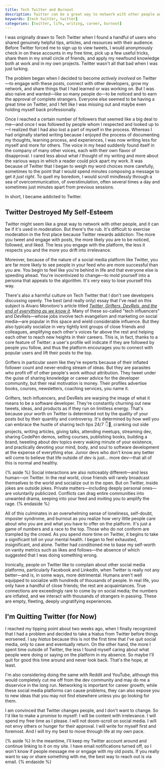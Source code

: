```yaml
---
title: Tech Twitter and Burnout
description: Twitter can be a great way to network with other people and learn new things if it's used in moderation. But there's the rub.
keywords: [tech twitter, twitter]
categories: [twitter, life, writing, career, burnout]
---
```


I was originally drawn to Tech Twitter when I found a handful of users who shared genuinely helpful tips, articles, and resources with their audience. Before Twitter forced me to sign up to view tweets, I would anonymously check in on these accounts in my free time, pick up a few useful tricks, share them in my small circle of friends, and apply my newfound knowledge both at work and in my own projects. Twitter wasn't all that bad when I was just lurking.

The problem began when I decided to become *actively involved* on Twitter—to engage with these posts, connect with other developers, grow my network, and share things that I had learned or was working on. But I was also naive and wanted—like so many people do—to be noticed and to earn the approval of complete strangers. Everyone else seemed to be having a great time on Twitter, and I felt like I was missing out and maybe even holding myself back professionally.

Once I reached a certain number of followers that seemed like a big deal to me—and once I was followed by people whom I respected and looked up to—I realized that I had also lost a part of myself in the process. Whereas I had originally started writing because I enjoyed the process of documenting my thoughts, learning process, and experiences, I was now writing less for myself and more for others. The voice in my head suddenly found itself in the company of many other voices, each with their own flavor of disapproval. I cared less about what *I* thought of my writing and more about the various ways in which a reader could pick apart my work. It was because of Twitter that I began to weigh my word choices more carefully, sometimes to the point that I would spend minutes composing a message to get it *just right*. To quell my boredom, I would scroll mindlessly through a sea of overcommunication, of overstimulation, often several times a day and sometimes just minutes apart from previous sessions.

In short, I became addicted to Twitter.

## Twitter Destroyed My Self-Esteem

Twitter might seem like a great way to network with other people, and it can be if it's used in moderation. But there's the rub. It's difficult to exercise moderation in the first place because Twitter rewards addiction: The more you tweet and engage with posts, the more likely you are to be noticed, followed, and liked. The less you engage with the platform, the less it respects you and the more you drift into irrelevance.

Moreover, because of the nature of a social media platform like Twitter, you are far more likely to see people in your feed who are more successful than you are. You begin to feel like you're behind in life and that everyone else is speeding ahead. You're incentivized to change—to mold yourself into a persona that appeals to the algorithm. It's very easy to lose yourself this way.

There's also a harmful culture on Tech Twitter that I don't see developers discussing openly. The best (and really only) essay that I've read on this subject is Alvaro Monotoro's article titled *[Twitter, Grifters, DevRels, and the end of everything as we know it](https://dev.to/alvaromontoro/twitter-grifters-devrels-and-the-end-of-everything-as-we-know-it-24pa)*. Many of these so-called "tech influencers" and DevRels—whose jobs involve tech evangelism and marketing on social media—are popular in this space and wield considerable influence. But they also typically socialize in very tightly knit groups of close friends and colleagues, amplifying each other's voices far above the rest and helping each other to reach new heights in their careers. This is, in fact, thanks to a core feature of Twitter: a user's profile will indicate if they are followed by people you follow, and thus the platform encourages you to connect with popular users and lift their posts to the top.

Grifters in particular *seem* like they're experts because of their inflated follower count and never-ending stream of ideas. But they are parasites who profit off of other people's work without attribution. They tweet under the guise of sharing knowledge or career advice for the developer community, but their real motivation is money. Their profiles advertise books, courses, newsletters, coaching services, you name it.

Grifters, tech influencers, and DevRels are warping the image of what it means to be a software developer. They're constantly churning out new tweets, ideas, and products as if they run on limitless energy. That's because your worth on Twitter is determined not by the quality of your posts but by their quantity and controversy. It's determined by how well you can embrace the hustle of sharing tech tips 24/7 👇🧵, cranking out side projects, writing articles, giving talks, attending meetups, streaming dev, sharing CodePen demos, selling courses, publishing books, building a brand, tweeting about dev topics every waking minute of your existence, and practically devoting your mind, body, and soul to software development at the expense of everything else. Junior devs who don't know any better will come to believe that life outside of dev is just... more dev—that all of this is normal and healthy.

{% aside %}
Social interactions are also noticeably different—and less human—on Twitter. In the real world, close friends will rarely broadcast themselves to the world and socialize out in the open. But on Twitter, inside jokes are outside jokes. Private matters—including deeply personal ones—are voluntarily publicized. Conflicts can drag entire communities into unwanted drama, seeping into your feed and inviting you to amplify the rage. 
{% endaside %}

All of this culminates in an overwhelming sense of loneliness, self-doubt, imposter syndrome, and burnout as you realize how very little people care about who you are and what you have to offer on the platform. It's just a game of numbers and a race to the top. Those who do not conform are trampled by the crowd. As you spend more time on Twitter, it begins to take a significant toll on your mental health. I began to feel exhausted, insignificant, and alone. Twitter had conditioned me to base my self-worth on vanity metrics such as likes and follows—the absence of which suggested that I was doing something wrong.

Ironically, people on Twitter like to complain about other social media platforms, particularly Facebook and LinkedIn, when Twitter is really not any better—and is, in some ways, more detrimental. Humans aren't well equipped to socialize with hundreds of thousands of people. In real life, you only have a handful of close friends; the rest are acquaintances. True connections are exceedingly rare to come by on social media; the numbers are inflated, and we interact with thousands of strangers in passing. These are empty, fleeting, deeply ungratifying experiences.

## I'm Quitting Twitter (for Now)

I reached my tipping point about two weeks ago, when I finally recognized that I had a problem and decided to take a hiatus from Twitter before things worsened. I say *hiatus* because this is not the first time that I've quit social media, only to cave and eventually return. On the other hand, the more I spent time outside of Twitter, the less I found myself caring about what people were doing or saying on the platform in my absence. So maybe I'll quit for good this time around and never look back. That's the hope, at least.

I'm also considering doing the same with Reddit and YouTube, although this would completely cut me off from the dev community and may do me a disservice in the long run. Networking is important for career growth; while these social media platforms can cause problems, they can also expose you to new ideas that you may not find elsewhere unless you go looking for them.

I am convinced that Twitter changes people, and I don't want to change. So I'd like to make a promise to myself: I will be content with irrelevance. I will spend my free time as I please. I will not doom-scroll on social media. I will not envy others or hunger for their approval. I will write for myself first and foremost. And I will try my best to move through life at my own pace.

{% aside %}
In the meantime, I'll keep my Twitter account around and continue linking to it on my site. I have email notifications turned off, so I won't know if people message me or engage with my old posts. If you really want to say or share something with me, the best way to reach out is via email.
{% endaside %}
